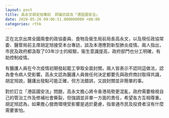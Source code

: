 ```yaml
---
layout: post
title: 高永文胡定旭專訪　評論抗疫及「港區國安法」
date: 2020-05-26 09:06:51.000000000 +08:00
categories: rthk
---
```


正在北京出席全國兩會的政協委員、食物及衞生局前局長高永文，以及現任政協常委、醫管局前主席胡定旭接受本台專訪，談及本港應對新型肺炎疫情。兩人指出，市民及政府都汲取了03年沙士的經驗，衞生意識提高，政府部門也分工明確，有助控制疫情。

有醫護人員在今次疫情初期發起罷工爭取全面封關，兩人皆表示不認同這做法，認為會令病人受影響。高永文認為醫護人員做任何決定都要先與政府商討取得共識，胡定旭說，醫護出發點可能正確，但方法錯誤，又說封關並非簡單的事。

對於訂立「港區國安法」問題，高永文擔心將令香港局勢更混亂，政府需要檢視自己的管治工作及修補社會撕裂，但強調並非單一方面的責任，希望各方互相尊重。胡定旭認為，如果擔心營商環境受影響是過於憂慮，指普通市民及投資者沒有什麼需要害怕。
